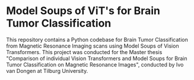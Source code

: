 # Model Soups of ViT's for Brain Tumor Classification
This repository contains a Python codebase for Brain Tumor Classification from Magnetic Resonance Imaging scans using Model Soups of Vision Transformers. This project was conducted for the Master thesis "Comparison of individual Vision Transformers and Model Soups for Brain Tumor Classification on Magnetic Resonance Images", conducted by Ivo van Dongen at Tilburg University.
